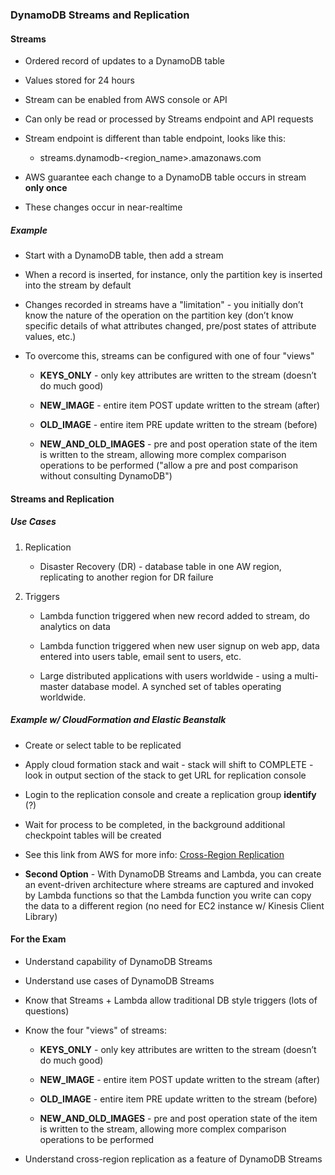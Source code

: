 ### DynamoDB Streams and Replication

#### Streams

* Ordered record of updates to a DynamoDB table

* Values stored for 24 hours

* Stream can be enabled from AWS console or API

* Can only be read or processed by Streams endpoint and API requests

* Stream endpoint is different than table endpoint, looks like this:

    * streams.dynamodb-<region_name>.amazonaws.com

* AWS guarantee each change to a DynamoDB table occurs in stream **only once**

* These changes occur in near-realtime

##### Example

* Start with a DynamoDB table, then add a stream
* When a record is inserted, for instance, only the partition key is inserted into the stream by default

* Changes recorded in streams have a "limitation" - you initially don’t know the nature of the operation on the partition key (don’t know specific details of what attributes changed, pre/post states of attribute values, etc.)

* To overcome this, streams can be configured with one of four "views"

    * **KEYS_ONLY** - only key attributes are written to the stream (doesn’t do much good)

    * **NEW_IMAGE** - entire item POST update written to the stream (after)

    * **OLD_IMAGE** - entire item PRE update written to the stream (before)

    * **NEW_AND_OLD_IMAGES** - pre and post operation state of the item is written to the stream, allowing more complex comparison operations to be performed ("allow a pre and post comparison without consulting DynamoDB")

#### Streams and Replication

##### Use Cases

1.  Replication

    * Disaster Recovery (DR) - database table in one AW region, replicating to another region for DR failure
    
2.  Triggers

    * Lambda function triggered when new record added to stream, do analytics on data
    
    * Lambda function triggered when new user signup on web app, data entered into users table, email sent to users, etc.
    
    * Large distributed applications with users worldwide - using a multi-master database model.  A synched set of tables operating worldwide.

##### Example w/ CloudFormation and Elastic Beanstalk

* Create or select table to be replicated

* Apply cloud formation stack and wait - stack will shift to COMPLETE - look in output section of the stack to get URL for replication console

* Login to the replication console and create a replication group **identify** (?)

* Wait for process to be completed, in the background additional checkpoint tables will be created

* See this link from AWS for more info: [Cross-Region Replication](http://docs.aws.amazon.com/amazondynamodb/latest/developerguide/Streams.CrossRegionRepl.html)

* **Second Option** - With DynamoDB Streams and Lambda, you can create an event-driven architecture where streams are captured and invoked by Lambda functions so that the Lambda function you write can copy the data to a different region (no need for EC2 instance w/ Kinesis Client Library)

#### For the Exam

* Understand capability of DynamoDB Streams

* Understand use cases of DynamoDB Streams

* Know that Streams + Lambda allow traditional DB style triggers (lots of questions)

* Know the four "views" of streams:

    * **KEYS_ONLY** - only key attributes are written to the stream (doesn’t do much good)

    * **NEW_IMAGE** - entire item POST update written to the stream (after)

    * **OLD_IMAGE** - entire item PRE update written to the stream (before)

    * **NEW_AND_OLD_IMAGES** - pre and post operation state of the item is written to the stream, allowing more complex comparison operations to be performed

* Understand cross-region replication as a feature of DynamoDB Streams
